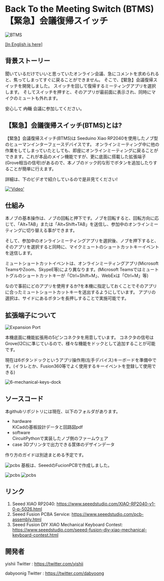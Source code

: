 # Back To the Meeting Switch (BTMS) 【緊急】会議復帰スイッチ

![BTMS](image/unit.png)

[[In English is here]](README.md)

## 背景ストーリー
聞いているだけでいいと思っていたオンライン会議、急にコメントを求められると、焦ってしまってすぐに戻ることができません。
そこで、【緊急】会議復帰スイッチを開発しました。
スイッチを回して復帰するミーティングアプリを選択します。
そしてスイッチを押すと、そのアプリが最前面に表示され、同時にマイクのミュートも外れます。

安心して ~~内職~~ 会議に参加してください。


## 【緊急】会議復帰スイッチ(BTMS)とは?

【緊急】会議復帰スイッチ(BTMS)は Seeduino Xiao RP2040を使用したノブ型のヒューマンインターフェースデバイスです。
オンラインミーティング中に他の作業をしてしまっていたとしても、即座にオンラインミーティングに戻ることができます。これが本品のメイン機能ですが、更に底面に搭載した拡張端子(Grove相当の信号)があるので、本ノブのドック的な形でボタンを追加したりすることが簡単に行えます。

詳細は、下のビデオで紹介しているので是非見てください!

[!['Video'](image/video_thumbnail.png)](https://youtu.be/crL1nfsBAuw)

## 仕組み

本ノブの基本操作は、ノブの回転と押下です。ノブを回転すると、回転方向に応じて、「Alt+TAB」または「Alt+Shift+TAB」を送信し、参加中のオンラインミーティングに切り替える事ができます。

そして、参加中のオンラインミーティングアプリを選択後、ノブを押下すると、そのアプリを選択すると同時に、マイクミュートのショートカットキーイベントを送信します。

ミュートショートカットイベントは、オンラインミーティングアプリ(Microsoft TeamsやZoom、SkypeE等)により異なります。(Microsoft Teamsではミュートトグルのショートカットキーが「Ctrl+Shift+M」、WebExは「Ctrl+M」等)

なので事前にどのアプリを使用するか?を本機に指定しておくことでそのアプリに合ったミュートショートカットキーを送出するようにしています。
アプリの選択は、サイドにあるボタンを長押しすることで実施可能です。

## 拡張端子について

![Expansion Port](image/expansion_port.png)

本機底面に機能拡張用の5ピンコネクタを用意しています。
コネクタの信号はGrove(I2C)に準じているので、様々な機能をドックとして追加することが可能です。

現在は6ボタンドックというアプリ操作用(左手デバイス)キーボードを準備中です。(イラレとか、Fusion360等でよく使用するキーイベントを登録して使用できる)

![6-mechanical-keys-dock](image/btms_dock.png)

## ソースコード
本githubリポジトリには現在、以下のフォルダがあります。

- hardware<br>
KiCadの基板設計データと回路図pdf
- software<br>
CircuitPythonで実装したノブ側のファームウェア
- case
3Dプリンタで出力できる筐体のデザインデータ

作り方のガイドは別途まとめる予定です。

![pcbs](image/pcb.jpg)
基板は、SeeedのFucionPCBで作成しました。

![pcbs](image/btms_pcba_a.jpg)
![pcbs](image/btms_pcba_b.jpg)


## リンク

1) Seeed XIAO RP2040: https://www.seeedstudio.com/XIAO-RP2040-v1-0-p-5026.html
2) Seeed Fusion PCBA Service: https://www.seeedstudio.com/pcb-assembly.html
3) Seeed Fusion DIY XIAO Mechanical Keyboard Contest: https://www.seeedstudio.com/seeed-fusion-diy-xiao-mechanical-keyboard-contest.html

## 開発者
yishii Twitter : https://twitter.com/yishii

dabyoonig Twitter  : https://twitter.com/dabyoong
